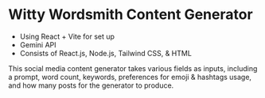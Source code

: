 # Witty Wordsmith Content Generator
 - Using React + Vite for set up
 - Gemini API
 - Consists of React.js, Node.js, Tailwind CSS, & HTML

This social media content generator takes various fields as inputs, including a prompt, word count, keywords, preferences for emoji & hashtags usage, and how many posts for the generator to produce. 
